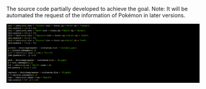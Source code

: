 The source code partially developed to achieve the goal. 
Note: It will be automated the request of the information of Pokémon in later versions.

<img src = "https://github.com/BrunoVieiraDutra/Pokedex/blob/master/Images/Pk_marota_code.png?raw=true" />
